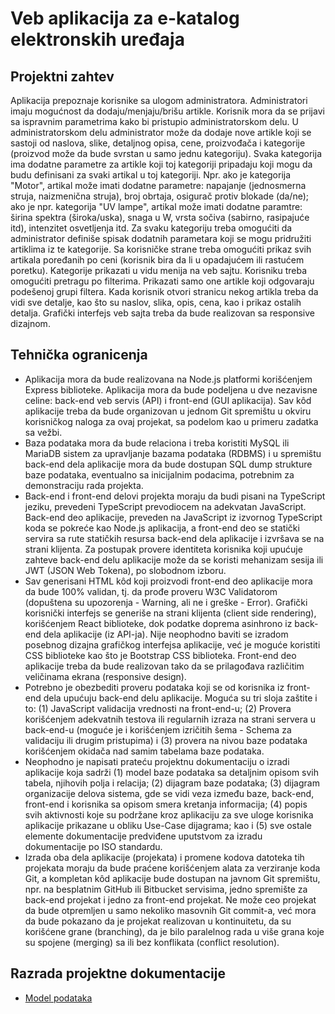 # Veb aplikacija za e-katalog elektronskih uređaja

## Projektni zahtev
Aplikacija prepoznaje korisnike sa ulogom administratora. Administratori imaju mogućnost da dodaju/menjaju/brišu artikle.
Korisnik mora da se prijavi sa ispravnim parametrima kako bi pristupio administratorskom delu. U administratorskom delu administrator može da dodaje nove artikle koji se sastoji od naslova, slike, detaljnog opisa, cene, proizvođača i kategorije (proizvod može da bude svrstan u samo jednu kategoriju). Svaka kategorija ima dodatne parametre za artikle koji toj kategoriji pripadaju koji mogu da budu definisani za svaki artikal u toj kategoriji. Npr. ako je kategorija "Motor", artikal može imati dodatne parametre: napajanje (jednosmerna struja, naizmenična struja), broj obrtaja, osigurač protiv blokade (da/ne); ako je npr. kategorija "UV lampe", artikal može imati dodatne paramtre: širina spektra (široka/uska), snaga u W, vrsta sočiva (sabirno, rasipajuće itd), intenzitet osvetljenja itd. Za svaku kategoriju treba omogućiti da administrator definiše spisak dodatnih parametara koji se mogu pridružiti artiklima iz te kategorije.
Sa korisničke strane treba omogućiti prikaz svih artikala poređanih po ceni (korisnik bira da li u opadajućem ili rastućem poretku). Kategorije prikazati u vidu menija na veb sajtu. Korisniku treba omogućiti pretragu po filterima. Prikazati samo one artikle koji odgovaraju podešenoj grupi filtera. Kada korisnik otvori stranicu nekog artikla treba da vidi sve detalje, kao što su naslov, slika, opis, cena, kao i prikaz ostalih detalja. Grafički interfejs veb sajta treba da bude realizovan sa responsive dizajnom.

## Tehnička ogranicenja
- Aplikacija mora da bude realizovana na Node.js platformi korišćenjem Express biblioteke. Aplikacija mora da bude podeljena u dve nezavisne celine: back-end veb servis (API) i front-end (GUI aplikacija). Sav kôd aplikacije treba da bude organizovan u jednom Git spremištu u okviru korisničkog naloga za ovaj projekat, sa podelom kao u primeru zadatka sa vežbi.
- Baza podataka mora da bude relaciona i treba koristiti MySQL ili MariaDB sistem za upravljanje bazama podataka (RDBMS) i u spremištu back-end dela aplikacije mora da bude dostupan SQL dump strukture baze podataka, eventualno sa inicijalnim podacima, potrebnim za demonstraciju rada projekta.
- Back-end i front-end delovi projekta moraju da budi pisani na TypeScript jeziku, prevedeni TypeScript prevodiocem na adekvatan JavaScript. Back-end deo aplikacije, preveden na JavaScript iz izvornog TypeScript koda se pokreće kao Node.js aplikacija, a front-end deo se statički servira sa rute statičkih resursa back-end dela aplikacije i izvršava se na strani klijenta. Za postupak provere identiteta korisnika koji upućuje zahteve back-end delu aplikacije može da se koristi mehanizam sesija ili JWT (JSON Web Tokena), po slobodnom izboru.
- Sav generisani HTML kôd koji proizvodi front-end deo aplikacije mora da bude 100% validan, tj. da prođe proveru W3C Validatorom (dopuštena su upozorenja - Warning, ali ne i greške - Error). Grafički korisnički interfejs se generiše na strani klijenta (client side rendering), korišćenjem React biblioteke, dok podatke doprema asinhrono iz back-end dela aplikacije (iz API-ja). Nije neophodno baviti se izradom posebnog dizajna grafičkog interfejsa aplikacije, već je moguće koristiti CSS biblioteke kao što je Bootstrap CSS biblioteka. Front-end deo aplikacije treba da bude realizovan tako da se prilagođava različitim veličinama ekrana (responsive design).
- Potrebno je obezbediti proveru podataka koji se od korisnika iz front-end dela upućuju back-end delu aplikacije. Moguća su tri sloja zaštite i to: (1) JavaScript validacija vrednosti na front-end-u; (2) Provera korišćenjem adekvatnih testova ili regularnih izraza na strani servera u back-end-u (moguće je i korišćenjem izričitih šema - Schema za validaciju ili drugim pristupima) i (3) provera na nivou baze podataka korišćenjem okidača nad samim tabelama baze podataka.
- Neophodno je napisati prateću projektnu dokumentaciju o izradi aplikacije koja sadrži (1) model baze podataka sa detaljnim opisom svih tabela, njihovih polja i relacija; (2) dijagram baze podataka; (3) dijagram organizacije delova sistema, gde se vidi veza između baze, back-end, front-end i korisnika sa opisom smera kretanja informacija; (4) popis svih aktivnosti koje su podržane kroz aplikaciju za sve uloge korisnika aplikacije prikazane u obliku Use-Case dijagrama; kao i (5) sve ostale elemente dokumentacije predviđene uputstvom za izradu dokumentacije po ISO standardu.
- Izrada oba dela aplikacije (projekata) i promene kodova datoteka tih projekata moraju da bude praćene korišćenjem alata za verziranje koda Git, a kompletan kôd aplikacije bude dostupan na javnom Git spremištu, npr. na besplatnim GitHub ili Bitbucket servisima, jedno spremište za back-end projekat i jedno za front-end projekat. Ne može ceo projekat da bude otpremljen u samo nekoliko masovnih Git commit-a, već mora da bude pokazano da je projekat realizovan u kontinuitetu, da su korišćene grane (branching), da je bilo paralelnog rada u više grana koje su spojene (merging) sa ili bez konflikata (conflict resolution).

## Razrada projektne dokumentacije
- [Model podataka](doc/DatabaseModel.md)
